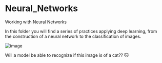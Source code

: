 # Neural_Networks
Working with Neural Networks

In this folder you will find a series of practices applying deep learning, from the construction of a neural network to the classification of images.

![image](https://user-images.githubusercontent.com/89918661/189122022-308ab66a-d65f-46da-89d0-9dcdbef42771.png)

Will a model be able to recognize if this image is of a cat??  🐱 
